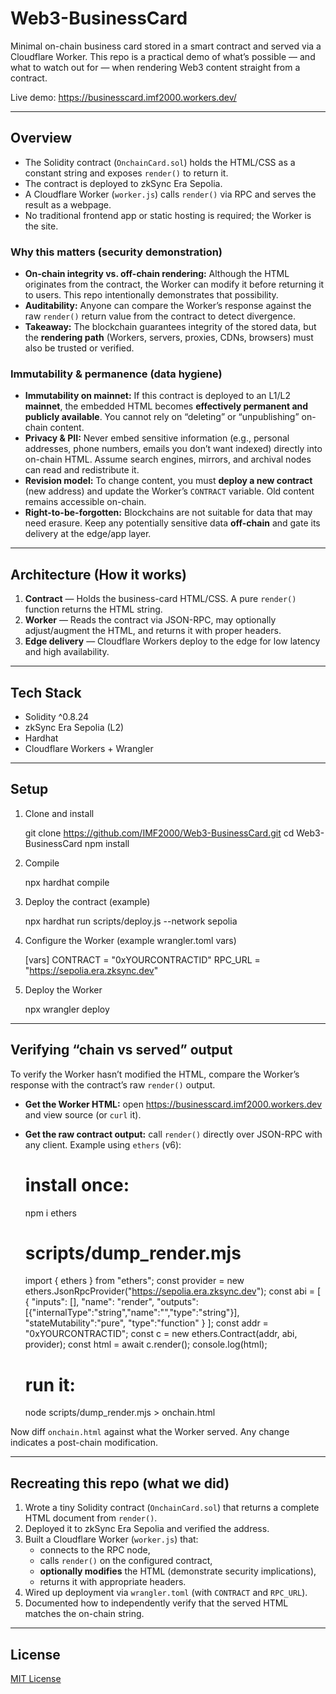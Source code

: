 # Web3-BusinessCard

Minimal on-chain business card stored in a smart contract and served via a Cloudflare Worker. This repo is a practical demo of what’s possible — and what to watch out for — when rendering Web3 content straight from a contract.

Live demo: https://businesscard.imf2000.workers.dev/

---

## Overview

- The Solidity contract (`OnchainCard.sol`) holds the HTML/CSS as a constant string and exposes `render()` to return it.
- The contract is deployed to zkSync Era Sepolia.
- A Cloudflare Worker (`worker.js`) calls `render()` via RPC and serves the result as a webpage.
- No traditional frontend app or static hosting is required; the Worker is the site.

### Why this matters (security demonstration)

- **On-chain integrity vs. off-chain rendering:** Although the HTML originates from the contract, the Worker can modify it before returning it to users. This repo intentionally demonstrates that possibility.
- **Auditability:** Anyone can compare the Worker’s response against the raw `render()` return value from the contract to detect divergence.
- **Takeaway:** The blockchain guarantees integrity of the stored data, but the **rendering path** (Workers, servers, proxies, CDNs, browsers) must also be trusted or verified.

### Immutability & permanence (data hygiene)

- **Immutability on mainnet:** If this contract is deployed to an L1/L2 **mainnet**, the embedded HTML becomes **effectively permanent and publicly available**. You cannot rely on “deleting” or “unpublishing” on-chain content.
- **Privacy & PII:** Never embed sensitive information (e.g., personal addresses, phone numbers, emails you don’t want indexed) directly into on-chain HTML. Assume search engines, mirrors, and archival nodes can read and redistribute it.
- **Revision model:** To change content, you must **deploy a new contract** (new address) and update the Worker’s `CONTRACT` variable. Old content remains accessible on-chain.
- **Right-to-be-forgotten:** Blockchains are not suitable for data that may need erasure. Keep any potentially sensitive data **off-chain** and gate its delivery at the edge/app layer.


---

## Architecture (How it works)

1. **Contract** — Holds the business-card HTML/CSS. A pure `render()` function returns the HTML string.
2. **Worker** — Reads the contract via JSON-RPC, may optionally adjust/augment the HTML, and returns it with proper headers.
3. **Edge delivery** — Cloudflare Workers deploy to the edge for low latency and high availability.

---

## Tech Stack

- Solidity ^0.8.24
- zkSync Era Sepolia (L2)
- Hardhat
- Cloudflare Workers + Wrangler

---

## Setup

1) Clone and install

    git clone https://github.com/IMF2000/Web3-BusinessCard.git
    cd Web3-BusinessCard
    npm install

2) Compile

    npx hardhat compile

3) Deploy the contract (example)

    npx hardhat run scripts/deploy.js --network sepolia

4) Configure the Worker (example wrangler.toml vars)

    [vars]
    CONTRACT = "0xYOURCONTRACTID"
    RPC_URL  = "https://sepolia.era.zksync.dev"

5) Deploy the Worker

    npx wrangler deploy

---

## Verifying “chain vs served” output

To verify the Worker hasn’t modified the HTML, compare the Worker’s response with the contract’s raw `render()` output.

- **Get the Worker HTML:** open https://businesscard.imf2000.workers.dev and view source (or `curl` it).
- **Get the raw contract output:** call `render()` directly over JSON-RPC with any client. Example using `ethers` (v6):

    # install once:
    npm i ethers

    # scripts/dump_render.mjs
    import { ethers } from "ethers";
    const provider = new ethers.JsonRpcProvider("https://sepolia.era.zksync.dev");
    const abi = [
      { "inputs": [], "name": "render", "outputs": [{"internalType":"string","name":"","type":"string"}], "stateMutability":"pure", "type":"function" }
    ];
    const addr = "0xYOURCONTRACTID";
    const c = new ethers.Contract(addr, abi, provider);
    const html = await c.render();
    console.log(html);

    # run it:
    node scripts/dump_render.mjs > onchain.html

Now diff `onchain.html` against what the Worker served. Any change indicates a post-chain modification.

---

## Recreating this repo (what we did)

1. Wrote a tiny Solidity contract (`OnchainCard.sol`) that returns a complete HTML document from `render()`.
2. Deployed it to zkSync Era Sepolia and verified the address.
3. Built a Cloudflare Worker (`worker.js`) that:
   - connects to the RPC node,
   - calls `render()` on the configured contract,
   - **optionally modifies** the HTML (demonstrate security implications),
   - returns it with appropriate headers.
4. Wired up deployment via `wrangler.toml` (with `CONTRACT` and `RPC_URL`).
5. Documented how to independently verify that the served HTML matches the on-chain string.

---

## License

[MIT License](LICENSE)
